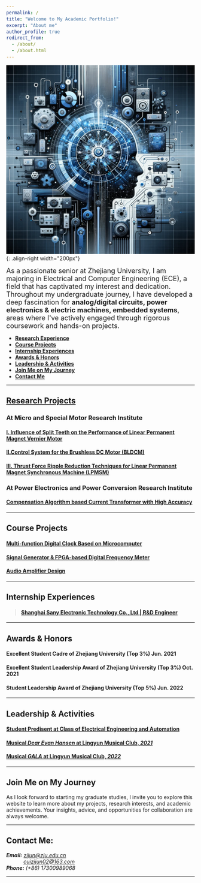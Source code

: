 ```yaml
---
permalink: /
title: "Welcome to My Academic Portfolio!"
excerpt: "About me"
author_profile: true
redirect_from: 
  - /about/
  - /about.html
---
```


![nuronmancer](/images/Brain.png){: .align-right width="200px"}

<font size = 4>As a passionate senior at Zhejiang University, I am majoring in Electrical and Computer Engineering (ECE), a field that has captivated my interest and dedication. Throughout my undergraduate journey, I have developed a deep fascination for <b>analog/digital circuits, power electronics & electric machines, embedded systems</b>, areas where I've actively engaged through rigorous coursework and hands-on projects.</font>

<!-- @import "[TOC]" {cmd="toc" depthFrom=1 depthTo=6 orderedList=false} -->
<!-- code_chunk_output -->
* [<b>Research Experience</b>](#research-projects)
* [<b>Course Projects</b>](#course-projects)
* [<b>Internship Experiences</b>](#internship-experiences)
* [<b>Awards & Honors</b>](#awards--honors)
* [<b>Leadership & Activities</b>](#leadership--activities)
* [<b>Join Me on My Journey</b>](#join-me-on-my-journey)
* [<b>Contact Me</b>](#contact-me)
<!-- code_chunk_output -->
  

- - -  

[Research Projects](https://zijuncui02.github.io/research%20projects/)
---

### At Micro and Special Motor Research Institute


#### [I. Influence of Split Teeth on the Performance of Linear Permanent Magnet Vernier Motor]()

#### [II.Control System for the Brushless DC Motor (BLDCM)]()

#### [III. Thrust Force Ripple Reduction Techniques for Linear Permanent Magnet Synchronous Machine (LPMSM)]()



### At Power Electronics and Power Conversion Research Institute  
  

#### [Compensation Algorithm based Current Transformer with High Accuracy]()



- - -  

Course Projects
---  
  
#### [Multi-function Digital Clock Based on Microcomputer]()




#### [Signal Generator & FPGA-based Digital Frequency Meter]()



#### [Audio Amplifier Design]()

- - -

Internship Experiences
---  

 > #### [Shanghai Sany Electronic Technology Co., Ltd | R&D Engineer]()

 
- - -

Awards & Honors  
---  

 #### Excellent Student Cadre of Zhejiang University (Top 3%) Jun. 2021
 #### Excellent Student Leadership Award of Zhejiang University (Top 3%) Oct. 2021
 #### Student Leadership Award of Zhejiang University (Top 5%) Jun. 2022 

- - -   

Leadership & Activities
---  

#### [Student Predisent at Class of Electrical Engineering and Automation]()


#### [Musical *Dear Evan Hansen* at Lingyun Musical Club, *2021*]()

#### [Musical *GALA* at Lingyun Musical Club, *2022*]()


- - -   

Join Me on My Journey
---  

As I look forward to starting my graduate studies, I invite you to explore this website to learn more about my projects, research interests, and academic achievements. Your insights, advice, and opportunities for collaboration are always welcome.  

- - -   

Contact Me:
---  

***Email:*** *[zijun@zju.edu.cn](mailto:zijun@zju.edu.cn/)*  
&emsp;&emsp;&emsp; *[cuizijun02@163.com](mailto:cuizijun02@163.com/)*  
***Phone:*** *(+86) 17300989068* 

- - - 

